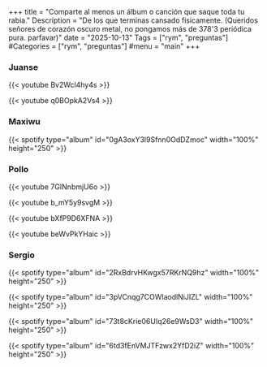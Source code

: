 +++
title = "Comparte al menos un álbum o canción que saque toda tu rabia."
Description = "De los que terminas cansado físicamente. (Queridos señores de corazón oscuro metal, no pongamos más de 378'3 periódica pura. parfavar)"
date = "2025-10-13"
Tags = ["rym", "preguntas"]
#Categories = ["rym", "preguntas"]
#menu = "main"
+++

### Juanse

{{< youtube Bv2Wcl4hy4s >}}

{{< youtube q0BOpkA2Vs4 >}}

### Maxiwu

{{< spotify type="album" id="0gA3oxY3l9Sfnn0OdDZmoc" width="100%" height="250" >}}

### Pollo

{{< youtube 7GINnbmjU6o >}}

{{< youtube b_mY5y9svgM >}}

{{< youtube bXfP9D6XFNA >}}

{{< youtube beWvPkYHaic >}}

### Sergio

{{< spotify type="album" id="2RxBdrvHKwgx57RKrNQ9hz" width="100%" height="250" >}}

{{< spotify type="album" id="3pVCnqg7COWlaodlNiJIZL" width="100%" height="250" >}}

{{< spotify type="album" id="73t8cKrie06UIq26e9WsD3" width="100%" height="250" >}}

{{< spotify type="album" id="6td3fEnVMJTFzwx2YfD2iZ" width="100%" height="250" >}}

